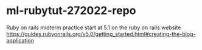 # ml-rubytut-272022-repo
Ruby on rails midterm practice
start at 5.1 on the ruby on rails website
https://guides.rubyonrails.org/v5.0/getting_started.html#creating-the-blog-application
